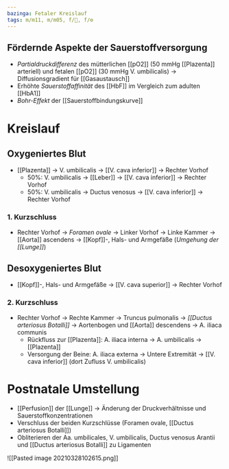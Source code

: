 ```yaml
---
bazinga: Fetaler Kreislauf
tags: m/m11, m/m05, f/🐣, f/⚙️
---
```


## Fördernde Aspekte der Sauerstoffversorgung
- *Partialdruckdifferenz* des mütterlichen [[pO2]] (50 mmHg [[Plazenta]] arteriell) und fetalen [[pO2]] (30 mmHg V. umbilicalis) → Diffusionsgradient für [[Gasaustausch]]
- Erhöhte *Sauerstoffaffinität* des [[HbF]] im Vergleich zum adulten [[HbA1]]
- *Bohr-Effekt* der [[Sauerstoffbindungskurve]]

# Kreislauf
## Oxygeniertes Blut
- [[Plazenta]] → V. umbilicalis → [[V. cava inferior]] → Rechter Vorhof
	- 50%: V. umbilicalis → [[Leber]] → [[V. cava inferior]] → Rechter Vorhof
	- 50%: V. umbilicalis → Ductus venosus  → [[V. cava inferior]] → Rechter Vorhof
### 1. Kurzschluss 
- Rechter Vorhof → *Foramen ovale* → Linker Vorhof → Linke Kammer → [[Aorta]] ascendens → [[Kopf]]-, Hals- und Armgefäße (*Umgehung der [[Lunge]]*)
## Desoxygeniertes Blut
- [[Kopf]]-, Hals- und Armgefäße → [[V. cava superior]] → Rechter Vorhof
### 2. Kurzschluss
- Rechter Vorhof → Rechte Kammer → Truncus pulmonalis → *[[Ductus arteriosus Botalli]]* → Aortenbogen und [[Aorta]] descendens → A. iliaca communis
	- Rückfluss zur [[Plazenta]]: A. iliaca interna → A. umbilicalis → [[Plazenta]]
	- Versorgung der Beine: A. iliaca externa → Untere Extremität → [[V. cava inferior]] (dort Zufluss V. umbilicalis)

# Postnatale Umstellung
- [[Perfusion]] der [[Lunge]] → Änderung der Druckverhältnisse und Sauerstoffkonzentrationen
- Verschluss der beiden Kurzschlüsse (Foramen ovale, [[Ductus arteriosus Botalli]])
- Obliterieren der Aa. umbilicales, V. umbilicalis, Ductus venosus Arantii und [[Ductus arteriosus Botalli]]  zu Ligamenten

![[Pasted image 20210328102615.png]]